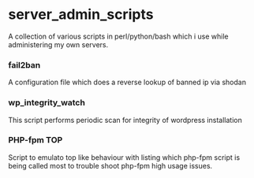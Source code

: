 # server_admin_scripts
A collection of various scripts in perl/python/bash which i use while administering my own servers.

### fail2ban
A configuration file which does a reverse lookup of banned ip via shodan

### wp_integrity_watch
This script performs periodic scan for integrity of wordpress installation

### PHP-fpm TOP
Script to emulato top like behaviour with listing which php-fpm script is being called most to trouble shoot php-fpm high usage issues.

